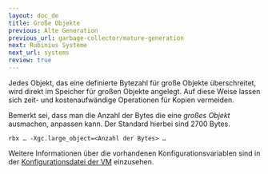 ```yaml
---
layout: doc_de
title: Große Objekte
previous: Alte Generation
previous_url: garbage-collector/mature-generation
next: Rubinius Systeme
next_url: systems
review: true
---
```


Jedes Objekt, das eine definierte Bytezahl für große Objekte überschreitet, wird
direkt im Speicher für großen Objekte angelegt. Auf diese Weise lassen sich
zeit- und kostenaufwändige Operationen für Kopien vermeiden.

Bemerkt sei, dass man die Anzahl der Bytes die eine *großes Objekt* ausmachen,
anpassen kann. Der Standard hierbei sind 2700 Bytes.

    rbx … -Xgc.large_object=<Anzahl der Bytes> …

Weitere Informationen über die vorhandenen Konfigurationsvariablen sind in der
[Konfigurationsdatei der
VM](https://github.com/rubinius/rubinius/blob/master/vm/configuration.hpp)
einzusehen.

